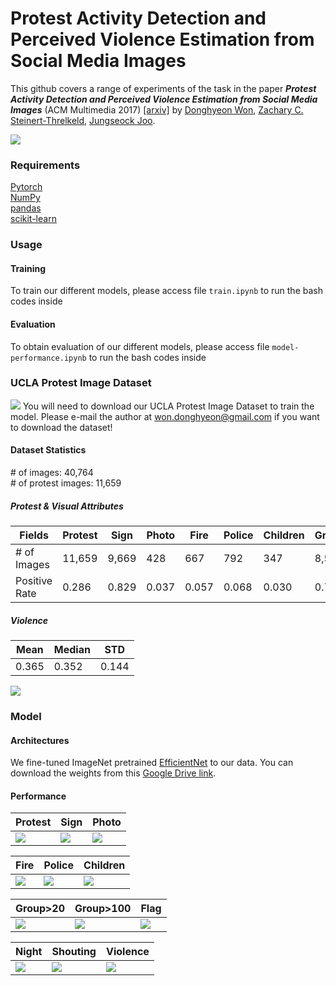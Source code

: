 # Protest Activity Detection and Perceived Violence Estimation from Social Media Images
This github covers a range of experiments of the task in the paper **_Protest Activity Detection and Perceived Violence Estimation from Social Media Images_** (ACM Multimedia 2017) [\[arxiv\]](https://arxiv.org/abs/1709.06204) by [Donghyeon Won](dhwon.com), [Zachary C. Steinert-Threlkeld](https://zacharyst.com/), [Jungseock Joo](http://home.jsjoo.com/).

![](https://raw.githubusercontent.com/wondonghyeon/protest-detection-violence-estimation/master/files/overview.png)

### Requirements   
[Pytorch](http://pytorch.org/)   
[NumPy](http://www.numpy.org/)   
[pandas](https://pandas.pydata.org/)   
[scikit-learn](http://scikit-learn.org/)   

### Usage   
#### Training  
To train our different models, please access file ```train.ipynb``` to run the bash codes inside

#### Evaluation
To obtain evaluation of our different models, please access file ```model-performance.ipynb``` to run the bash codes inside

### UCLA Protest Image Dataset   
![](https://raw.githubusercontent.com/wondonghyeon/protest-detection-violence-estimation/master/files/1-d.png)
You will need to download our UCLA Protest Image Dataset to train the model. Please e-mail the author at won.donghyeon@gmail.com  if you want to download the dataset!

#### Dataset Statistics   
\# of images: 40,764   
\# of protest images: 11,659   
##### Protest \& Visual Attributes   

|Fields       |Protest|Sign  |Photo|Fire |Police|Children|Group>20|Group>100|Flag |Night|Shouting|
|-------------|-------|------|-----|-----|--------|--------|--------|---------|-----|-----|-----|
|\# of Images |11,659 |9,669 |428  |667  |792     |347     |8,510   |2,939    |970  |987  |548  |
|Positive Rate|0.286  |0.829 |0.037|0.057|0.068   |0.030   |0.730   |0.252    |0.083|0.085|0.047|
##### Violence   

|Mean |Median |STD  |
|-----|-------|-----|
|0.365|0.352  |0.144|

![](https://raw.githubusercontent.com/wondonghyeon/protest-detection-violence-estimation/master/files/violence_hist.png)

### Model
#### Architectures 
We fine-tuned ImageNet pretrained [EfficientNet](https://arxiv.org/abs/1905.11946) to our data. 
You can download the weights from this [Google Drive link](https://www.dropbox.com/s/rxslj6x01otf62i/model_best.pth.tar?dl=0).



#### Performance

<!-- |Fields  |Protest|Sign  |Photo|Fire |Law Enf.|Children|Group>20|Group>100|Flag |Night|Shout|
|--------|-------|------|-----|-----|--------|--------|--------|---------|-----|-----|-----|
|Accuracy|0.919  |0.890 |0.967|0.980|0.953   |0.970   |0.793   |0.803    |0.921|0.939|0.952|
|ROC AUC |0.970  |0.922 |0.811|0.985|0.939   |0.827   |0.818   |0.839    |0.828|0.940|0.849| -->

|Protest|Sign  |Photo|
|-------|------|-----|
|![][protest-roc]|![][sign-roc]|![][photo-roc]|

|Fire|Police|Children|
|-------|------|-----|
|![][fire-roc]|![][police-roc]|![][children-roc]|

|Group>20|Group>100|Flag|
|-------|------|-----|
|![][group_20-roc]|![][group_100-roc]|![][flag-roc]|

|Night|Shouting|Violence|
|-------|------|-----|
|![][night-roc]|![][shouting-roc]|![][violence-scatter]|

[protest-roc]: https://github.com/vhchuong1997/Protest-Activity-Detection/tree/master/files/protest_EffNetB1_2_drop25_adam_0.0001.png
[sign-roc]: https://github.com/vhchuong1997/Protest-Activity-Detection/tree/master/files/sign_EffNetB1_2_drop25_adam_0.0001.png
[photo-roc]: https://github.com/vhchuong1997/Protest-Activity-Detection/tree/master/files/photo_EffNetB1_2_drop25_adam_0.0001.png
[fire-roc]: https://github.com/vhchuong1997/Protest-Activity-Detection/tree/master/files/fire_EffNetB1_2_drop25_adam_0.0001.png
[police-roc]: https://github.com/vhchuong1997/Protest-Activity-Detection/tree/master/files/police_EffNetB1_2_drop25_adam_0.0001.png
[children-roc]: https://github.com/vhchuong1997/Protest-Activity-Detection/tree/master/files/children_EffNetB1_2_drop25_adam_0.0001.png
[group_20-roc]: https://github.com/vhchuong1997/Protest-Activity-Detection/tree/master/files/group_20_EffNetB1_2_drop25_adam_0.0001.png
[group_100-roc]: https://github.com/vhchuong1997/Protest-Activity-Detection/tree/master/files/group_100_EffNetB1_2_drop25_adam_0.0001.png
[flag-roc]: https://github.com/vhchuong1997/Protest-Activity-Detection/tree/master/files/flag_EffNetB1_2_drop25_adam_0.0001.png
[night-roc]: https://github.com/vhchuong1997/Protest-Activity-Detection/tree/master/files/night_EffNetB1_2_drop25_adam_0.0001.png
[shouting-roc]: https://github.com/vhchuong1997/Protest-Activity-Detection/tree/master/files/shouting_EffNetB1_2_drop25_adam_0.0001.png
[violence-scatter]: https://github.com/vhchuong1997/Protest-Activity-Detection/tree/master/files/violence_EffNetB1_2_drop25_adam_0.0001.png
